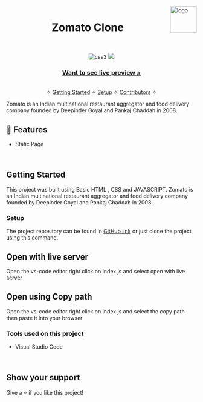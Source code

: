 

<img src="https://upload.wikimedia.org/wikipedia/commons/7/75/Zomato_logo.png" alt="logo" align="right" width="70px" height="70px"/>

<h1 align="center">Zomato Clone</h1> 
<br />
<p align="center">
    <img src="https://img.shields.io/badge/CSS3-1572B6?style=for-the-badge&logo=css3&logoColor=white" alt="css3"/>   
    <img src="https://img.shields.io/badge/html-%2320232a.svg?style=for-the-badge&logo=HTML&logoColor=%2361DAFB" />
    
</p>

<h3 align="center"><a href="[https://wonderful-malasada-e63214.netlify.app/]([https://luminous-cocada-0f0885.netlify.app/]([https://luminous-cocada-0f0885.netlify.app/](https://luminous-cocada-0f0885.netlify.app/)))"><strong>Want to see live preview »</strong></a></h3>

<p align="center"> 
    <br />&#10023;
    <a href="#Getting-Started">Getting Started</a> &#10023; <a href="#Setup">Setup</a> &#10023;    
    <a href="#Contributors">Contributors</a> &#10023;
  </p>
  Zomato is an Indian multinational restaurant aggregator and food delivery company founded by Deepinder Goyal and Pankaj Chaddah in 2008.
<br />


## 🚀 Features
- Static Page 

<br/>



## Getting Started

This project was built using Basic HTML , CSS and JAVASCRIPT.
Zomato is an Indian multinational restaurant aggregator and food delivery company founded by Deepinder Goyal and Pankaj Chaddah in 2008.


### Setup


The project repository can be found in [GitHub link](https://github.com/arun5g/ZomatoClone) or just clone the project using this command. 


## Open with live server 
Open the vs-code editor right click on index.js and select open with live server 


## Open using Copy path 
Open the vs-code editor right click on index.js and select the copy path then paste it into your browser

### Tools used on this project

- Visual Studio Code


<br/>


## Show your support

Give a ⭐ if you like this project!
